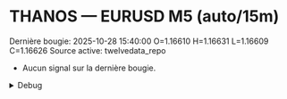 # THANOS — EURUSD M5 (auto/15m)
Dernière bougie: 2025-10-28 15:40:00  O=1.16610  H=1.16631  L=1.16609  C=1.16626
Source active: twelvedata_repo

- Aucun signal sur la dernière bougie.

<details><summary>Debug</summary>

- TD_API_KEY manquant.

</details>